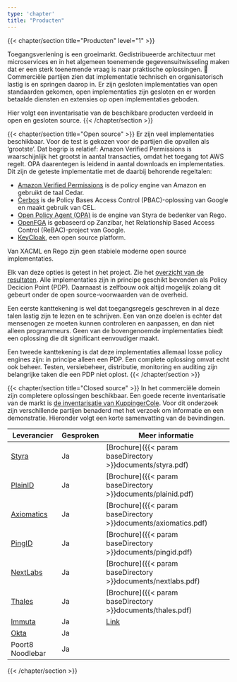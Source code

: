 ```yaml
---
type: 'chapter'
title: "Producten"
---
```


{{< chapter/section title="Producten" level="1" >}}

Toegangsverlening is een groeimarkt. Gedistribueerde architectuur met microservices en in het algemeen toenemende gegevensuitwisseling maken dat er een sterk toenemende vraag is naar praktische oplossingen. 	Commerciële partijen zien dat implementatie technisch en organisatorisch lastig is en springen daarop in. Er zijn gesloten implementaties van open standaarden gekomen, open implementaties zijn gesloten en er worden betaalde diensten en extensies op open implementaties geboden.
 
Hier volgt een inventarisatie van de beschikbare producten verdeeld in open en gesloten source.
{{< /chapter/section >}}


{{< chapter/section title="Open source" >}} 
Er zijn veel implementaties beschikbaar. Voor de test is gekozen voor de partijen die opvallen als ‘grootste’. Dat begrip is relatief: Amazon Verified Permissions is waarschijnlijk het grootst in aantal transacties, omdat het toegang tot AWS regelt. OPA daarentegen is leidend in aantal downloads en implementaties.
Dit zijn de geteste implementatie met de daarbij behorende regeltalen:

- [Amazon Verified Permissions](https://aws.amazon.com/verified-permissions/) is de policy engine van Amazon en gebruikt de taal Cedar.
- [Cerbos](https://www.cerbos.dev/) is de Policy Bases Access Control (PBAC)-oplossing van Google en maakt gebruik van CEL.
- [Open Policy Agent (OPA)](https://www.openpolicyagent.org/) is de engine van Styra de bedenker van Rego.
- [OpenFGA](https://openfga.dev/) is gebaseerd op Zanzibar, het Relationship Based Access Control (ReBAC)-project van Google.
- [KeyCloak](https://www.keycloak.org/docs/latest/authorization_services/index.html), een open source platform.

Van XACML en Rego zijn geen stabiele moderne open source implementaties.

Elk van deze opties is getest in het project. Zie het [overzicht van de resultaten](opensource). Alle implementaties zijn in principe geschikt bevonden als Policy Decicion Point (PDP). Daarnaast is zelfbouw ook altijd mogelijk zolang dit gebeurt onder de open source-voorwaarden van de overheid.

Een eerste kanttekening is wel dat toegangsregels geschreven in al deze talen lastig zijn te lezen en te schrijven. Een van onze doelen is echter dat mensenogen ze moeten kunnen controleren en aanpassen, en dan niet alleen programmeurs. Geen van de bovengenoemde implementaties biedt een oplossing die dit significant eenvoudiger maakt.

Een tweede kanttekening is dat deze implementaties allemaal losse policy engines zijn: in principe alleen een PDP. Een complete oplossing omvat echt ook beheer. Testen, versiebeheer, distributie, monitoring en auditing zijn belangrijke taken die een PDP niet oplost.
{{< /chapter/section >}}

{{< chapter/section title="Closed source" >}}
In het commerciële domein zijn completere oplossingen beschikbaar. Een goede recente inventarisatie van de markt is [de inventarisatie van KuppingerCole](https://www.kuppingercole.com/research/lc80819/policy-based-access-management).
Voor dit onderzoek zijn verschillende partijen benaderd met het verzoek om informatie en een demonstratie. Hieronder volgt een korte samenvatting van de bevindingen.

| Leverancier                                                                        | Gesproken | Meer informatie                                                  |
|------------------------------------------------------------------------------------|-----------|------------------------------------------------------------------|
| [Styra](styra)                                                                   | Ja        | [Brochure]({{< param baseDirectory >}}documents/styra.pdf)       |
| [PlainID](plainid)                                                               | Ja        | [Brochure]({{< param baseDirectory >}}documents/plainid.pdf)     |
| [Axiomatics](axiomatics)                                                         | Ja        | [Brochure]({{< param baseDirectory >}}documents/axiomatics.pdf)  |
| [PingID](https://www.pingidentity.com/en/platform/capabilities/authorization.html) | Ja        | [Brochure]({{< param baseDirectory >}}documents/pingid.pdf)      |
| [NextLabs](https://www.nextlabs.com/products/cloudaz-policy-platform/)             | Ja        | [Brochure]({{< param baseDirectory >}}documents/nextlabs.pdf)    |
| [Thales](https://cpl.thalesgroup.com/access-management/externalized-authorization)                                                                             | Ja        | [Brochure]({{< param baseDirectory >}}documents/thales.pdf)      |
| [Immuta](https://www.immuta.com/)                                                                             | Ja        | [Link](https://www.immuta.com/product/policy-entitlement-engine/) |
| [Okta](https://www.okta.com/)                                                                               | Ja        |                                                                  |
| Poort8 Noodlebar                                                                   | Ja        |                                                                  |

{{< /chapter/section >}}
